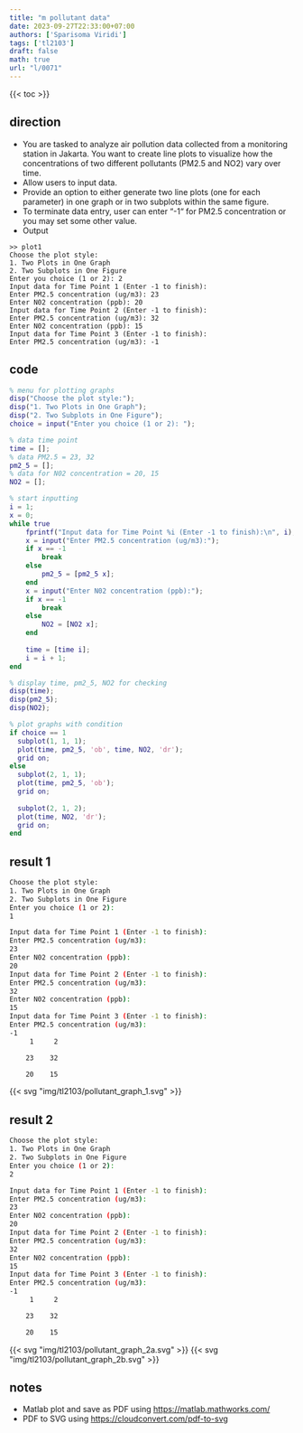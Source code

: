 ```yaml
---
title: "m pollutant data"
date: 2023-09-27T22:33:00+07:00
authors: ['Sparisoma Viridi']
tags: ['tl2103']
draft: false
math: true
url: "l/0071"
---
```

{{< toc >}}


## direction
+ You are tasked to analyze air pollution data collected from a monitoring station in Jakarta. You want to create line plots to visualize how the concentrations of two different pollutants (PM2.5 and NO2) vary over time.
+ Allow users to input data.
+ Provide an option to either generate two line plots (one for each parameter) in one graph or in two subplots within the same figure.
+ To terminate data entry, user can enter “-1“ for PM2.5 concentration or you may set some other value.
+ Output
```
>> plot1
Choose the plot style:
1. Two Plots in One Graph
2. Two Subplots in One Figure
Enter you choice (1 or 2): 2
Input data for Time Point 1 (Enter -1 to finish):
Enter PM2.5 concentration (ug/m3): 23
Enter N02 concentration (ppb): 20
Input data for Time Point 2 (Enter -1 to finish):
Enter PM2.5 concentration (ug/m3): 32
Enter N02 concentration (ppb): 15
Input data for Time Point 3 (Enter -1 to finish):
Enter PM2.5 concentration (ug/m3): -1
```

## code
```matlab
% menu for plotting graphs
disp("Choose the plot style:");
disp("1. Two Plots in One Graph");
disp("2. Two Subplots in One Figure");
choice = input("Enter you choice (1 or 2): ");

% data time point
time = [];
% data PM2.5 = 23, 32
pm2_5 = [];
% data for N02 concentration = 20, 15
NO2 = [];

% start inputting
i = 1;
x = 0;
while true
    fprintf("Input data for Time Point %i (Enter -1 to finish):\n", i);
    x = input("Enter PM2.5 concentration (ug/m3):");
    if x == -1
        break
    else
        pm2_5 = [pm2_5 x];
    end
    x = input("Enter N02 concentration (ppb):");
    if x == -1
        break
    else
        NO2 = [NO2 x];
    end
    
    time = [time i];
    i = i + 1;
end

% display time, pm2_5, NO2 for checking
disp(time);
disp(pm2_5);
disp(NO2);

% plot graphs with condition
if choice == 1
  subplot(1, 1, 1);
  plot(time, pm2_5, 'ob', time, NO2, 'dr');
  grid on;
else
  subplot(2, 1, 1);
  plot(time, pm2_5, 'ob');
  grid on;
  
  subplot(2, 1, 2);
  plot(time, NO2, 'dr');
  grid on;
end
```

## result 1
```bash
Choose the plot style:
1. Two Plots in One Graph
2. Two Subplots in One Figure
Enter you choice (1 or 2): 
1

Input data for Time Point 1 (Enter -1 to finish):
Enter PM2.5 concentration (ug/m3):
23
Enter N02 concentration (ppb):
20
Input data for Time Point 2 (Enter -1 to finish):
Enter PM2.5 concentration (ug/m3):
32
Enter N02 concentration (ppb):
15
Input data for Time Point 3 (Enter -1 to finish):
Enter PM2.5 concentration (ug/m3):
-1
     1     2

    23    32

    20    15
```

{{< svg "img/tl2103/pollutant_graph_1.svg" >}}


## result 2
```bash
Choose the plot style:
1. Two Plots in One Graph
2. Two Subplots in One Figure
Enter you choice (1 or 2): 
2

Input data for Time Point 1 (Enter -1 to finish):
Enter PM2.5 concentration (ug/m3):
23
Enter N02 concentration (ppb):
20
Input data for Time Point 2 (Enter -1 to finish):
Enter PM2.5 concentration (ug/m3):
32
Enter N02 concentration (ppb):
15
Input data for Time Point 3 (Enter -1 to finish):
Enter PM2.5 concentration (ug/m3):
-1
     1     2

    23    32

    20    15
```

{{< svg "img/tl2103/pollutant_graph_2a.svg" >}}
{{< svg "img/tl2103/pollutant_graph_2b.svg" >}}


## notes
+ Matlab plot and save as PDF using https://matlab.mathworks.com/
+ PDF to SVG using https://cloudconvert.com/pdf-to-svg
